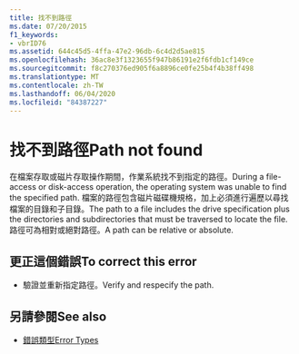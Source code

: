```yaml
---
title: 找不到路徑
ms.date: 07/20/2015
f1_keywords:
- vbrID76
ms.assetid: 644c45d5-4ffa-47e2-96db-6c4d2d5ae815
ms.openlocfilehash: 36ac8e3f1323655f947b86191e2f6fdb1cf149ce
ms.sourcegitcommit: f8c270376ed905f6a8896ce0fe25b4f4b38ff498
ms.translationtype: MT
ms.contentlocale: zh-TW
ms.lasthandoff: 06/04/2020
ms.locfileid: "84387227"
---
```

# <a name="path-not-found"></a><span data-ttu-id="e1f33-102">找不到路徑</span><span class="sxs-lookup"><span data-stu-id="e1f33-102">Path not found</span></span>
<span data-ttu-id="e1f33-103">在檔案存取或磁片存取操作期間，作業系統找不到指定的路徑。</span><span class="sxs-lookup"><span data-stu-id="e1f33-103">During a file-access or disk-access operation, the operating system was unable to find the specified path.</span></span> <span data-ttu-id="e1f33-104">檔案的路徑包含磁片磁碟機規格，加上必須進行遍歷以尋找檔案的目錄和子目錄。</span><span class="sxs-lookup"><span data-stu-id="e1f33-104">The path to a file includes the drive specification plus the directories and subdirectories that must be traversed to locate the file.</span></span> <span data-ttu-id="e1f33-105">路徑可為相對或絕對路徑。</span><span class="sxs-lookup"><span data-stu-id="e1f33-105">A path can be relative or absolute.</span></span>  
  
## <a name="to-correct-this-error"></a><span data-ttu-id="e1f33-106">更正這個錯誤</span><span class="sxs-lookup"><span data-stu-id="e1f33-106">To correct this error</span></span>  
  
- <span data-ttu-id="e1f33-107">驗證並重新指定路徑。</span><span class="sxs-lookup"><span data-stu-id="e1f33-107">Verify and respecify the path.</span></span>  
  
## <a name="see-also"></a><span data-ttu-id="e1f33-108">另請參閱</span><span class="sxs-lookup"><span data-stu-id="e1f33-108">See also</span></span>

- [<span data-ttu-id="e1f33-109">錯誤類型</span><span class="sxs-lookup"><span data-stu-id="e1f33-109">Error Types</span></span>](../../programming-guide/language-features/error-types.md)
